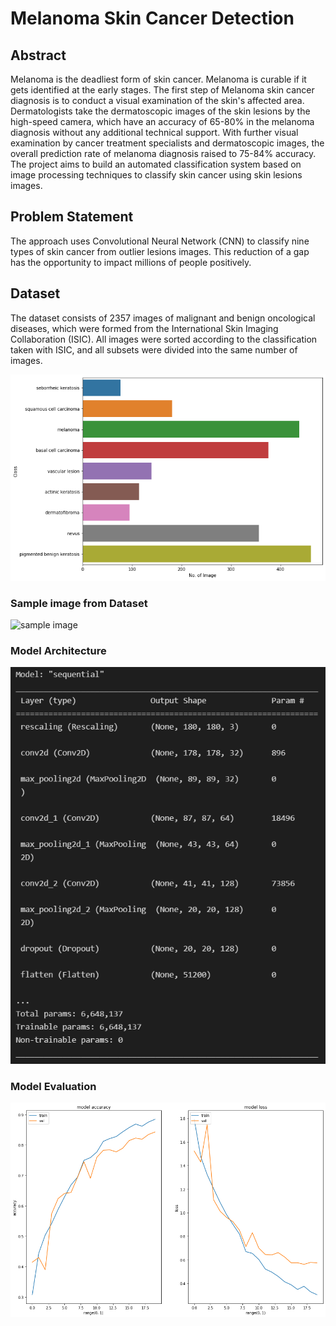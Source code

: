 # Melanoma Skin Cancer Detection

## Abstract
Melanoma is the deadliest form of skin cancer. Melanoma is curable if it gets identified at the early stages. The first step of Melanoma skin cancer diagnosis is to conduct a visual examination of the skin's affected area. Dermatologists take the dermatoscopic images of the skin lesions by the high-speed camera, which have an accuracy of 65-80% in the melanoma diagnosis without any additional technical support. With further visual examination by cancer treatment specialists and dermatoscopic images, the overall prediction rate of melanoma diagnosis raised to 75-84% accuracy. The project aims to build an automated classification system based on image processing techniques to classify skin cancer using skin lesions images.

## Problem Statement
 The approach uses Convolutional Neural Network (CNN) to classify nine types of skin cancer from outlier lesions images. This reduction of a gap has the opportunity to impact millions of people positively.

## Dataset
The dataset consists of 2357 images of malignant and benign oncological diseases, which were formed from the International Skin Imaging Collaboration (ISIC). All images were sorted according to the classification taken with ISIC, and all subsets were divided into the same number of images.

![datasetplot](plots/DatasetPlot.png)

### Sample image from Dataset

![sample image](plots/Samleimagefromdataset.png)

### Model Architecture
![Model Arch](plots/ModelLayer.png)

### Model Evaluation
![ModelEvaluation](plots/ModelEvaluation.png)
